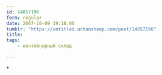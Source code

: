 ```yaml
---
id: 14857196
form: regular
date: 2007-10-09 19:18:00
tumblr: "https://untitled.urbansheep.com/post/14857196"
title:
tags:
    - контейнерный склад

---
```


<p>*</p>

